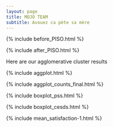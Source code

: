 ```yaml
---
layout: page
title: MOJO TEAM
subtitle: Avouez ca pète sa mère
---
```

{% include before_PISO.html %}

{% include after_PISO.html %}

Here are our agglomerative cluster results

{% include aggplot.html %}

{% include aggplot_counts_final.html %}

{% include boxplot_pss.html %}

{% include boxplot_cesds.html %}

{% include mean_satisfaction-1.html %}


